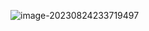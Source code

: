 ![image-20230824233719497](%E5%A6%82%E6%9E%9C%E5%8D%83%E4%B8%87qps%EF%BC%8C%E5%A5%96%E5%8A%B1%E8%AF%A5%E6%80%8E%E4%B9%88%E5%81%9A.assets/image-20230824233719497.png)

